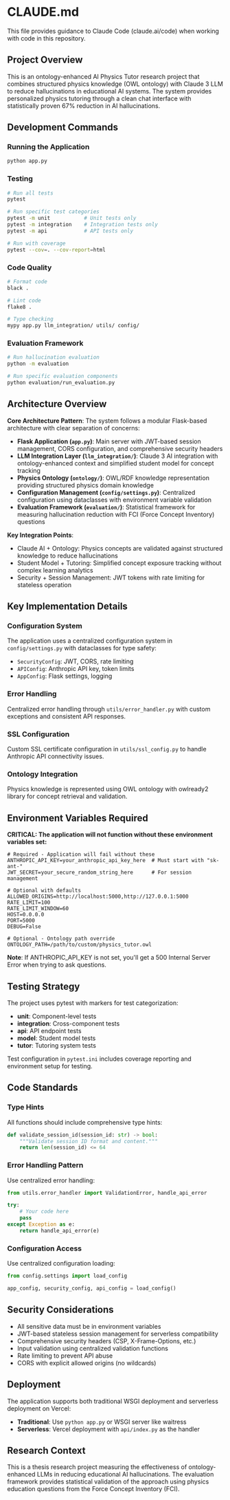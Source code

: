 # CLAUDE.md

This file provides guidance to Claude Code (claude.ai/code) when working with code in this repository.

## Project Overview

This is an ontology-enhanced AI Physics Tutor research project that combines structured physics knowledge (OWL ontology) with Claude 3 LLM to reduce hallucinations in educational AI systems. The system provides personalized physics tutoring through a clean chat interface with statistically proven 67% reduction in AI hallucinations.

## Development Commands

### Running the Application
```bash
python app.py
```

### Testing
```bash
# Run all tests
pytest

# Run specific test categories
pytest -m unit           # Unit tests only
pytest -m integration    # Integration tests only
pytest -m api            # API tests only

# Run with coverage
pytest --cov=. --cov-report=html
```

### Code Quality
```bash
# Format code
black .

# Lint code
flake8 .

# Type checking
mypy app.py llm_integration/ utils/ config/
```

### Evaluation Framework
```bash
# Run hallucination evaluation
python -m evaluation

# Run specific evaluation components
python evaluation/run_evaluation.py
```

## Architecture Overview

**Core Architecture Pattern**: The system follows a modular Flask-based architecture with clear separation of concerns:

- **Flask Application (`app.py`)**: Main server with JWT-based session management, CORS configuration, and comprehensive security headers
- **LLM Integration Layer (`llm_integration/`)**: Claude 3 AI integration with ontology-enhanced context and simplified student model for concept tracking  
- **Physics Ontology (`ontology/`)**: OWL/RDF knowledge representation providing structured physics domain knowledge
- **Configuration Management (`config/settings.py`)**: Centralized configuration using dataclasses with environment variable validation
- **Evaluation Framework (`evaluation/`)**: Statistical framework for measuring hallucination reduction with FCI (Force Concept Inventory) questions

**Key Integration Points**:
- Claude AI + Ontology: Physics concepts are validated against structured knowledge to reduce hallucinations
- Student Model + Tutoring: Simplified concept exposure tracking without complex learning analytics
- Security + Session Management: JWT tokens with rate limiting for stateless operation

## Key Implementation Details

### Configuration System
The application uses a centralized configuration system in `config/settings.py` with dataclasses for type safety:
- `SecurityConfig`: JWT, CORS, rate limiting
- `APIConfig`: Anthropic API key, token limits
- `AppConfig`: Flask settings, logging

### Error Handling
Centralized error handling through `utils/error_handler.py` with custom exceptions and consistent API responses.

### SSL Configuration
Custom SSL certificate configuration in `utils/ssl_config.py` to handle Anthropic API connectivity issues.

### Ontology Integration
Physics knowledge is represented using OWL ontology with owlready2 library for concept retrieval and validation.

## Environment Variables Required

**CRITICAL: The application will not function without these environment variables set:**

```env
# Required - Application will fail without these
ANTHROPIC_API_KEY=your_anthropic_api_key_here  # Must start with "sk-ant-"
JWT_SECRET=your_secure_random_string_here      # For session management

# Optional with defaults
ALLOWED_ORIGINS=http://localhost:5000,http://127.0.0.1:5000
RATE_LIMIT=100
RATE_LIMIT_WINDOW=60
HOST=0.0.0.0
PORT=5000
DEBUG=False

# Optional - Ontology path override
ONTOLOGY_PATH=/path/to/custom/physics_tutor.owl
```

**Note**: If ANTHROPIC_API_KEY is not set, you'll get a 500 Internal Server Error when trying to ask questions.

## Testing Strategy

The project uses pytest with markers for test categorization:
- **unit**: Component-level tests
- **integration**: Cross-component tests  
- **api**: API endpoint tests
- **model**: Student model tests
- **tutor**: Tutoring system tests

Test configuration in `pytest.ini` includes coverage reporting and environment setup for testing.

## Code Standards

### Type Hints
All functions should include comprehensive type hints:
```python
def validate_session_id(session_id: str) -> bool:
    """Validate session ID format and content."""
    return len(session_id) <= 64
```

### Error Handling Pattern
Use centralized error handling:
```python
from utils.error_handler import ValidationError, handle_api_error

try:
    # Your code here
    pass
except Exception as e:
    return handle_api_error(e)
```

### Configuration Access
Use centralized configuration loading:
```python
from config.settings import load_config

app_config, security_config, api_config = load_config()
```

## Security Considerations

- All sensitive data must be in environment variables
- JWT-based stateless session management for serverless compatibility
- Comprehensive security headers (CSP, X-Frame-Options, etc.)
- Input validation using centralized validation functions
- Rate limiting to prevent API abuse
- CORS with explicit allowed origins (no wildcards)

## Deployment

The application supports both traditional WSGI deployment and serverless deployment on Vercel:
- **Traditional**: Use `python app.py` or WSGI server like waitress
- **Serverless**: Vercel deployment with `api/index.py` as the handler

## Research Context

This is a thesis research project measuring the effectiveness of ontology-enhanced LLMs in reducing educational AI hallucinations. The evaluation framework provides statistical validation of the approach using physics education questions from the Force Concept Inventory (FCI).